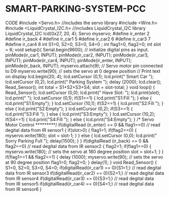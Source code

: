 # SMART-PARKING-SYSTEM-PCC
CODE
#include <Servo.h> //includes the servo library 
#include <Wire.h> 
#include <LiquidCrystal_I2C.h> //includes LiquidCrystal_I2C library 
LiquidCrystal_I2C lcd(0x27, 20, 4); 
Servo myservo; 
#define ir_enter 2 
#define ir_back 4 
#define ir_car1 5 
#define ir_car2 6 
#define ir_car3 7 
#define ir_car4 8 
int S1=0, S2=0, S3=0, S4=0 ; int 
flag1=0, flag2=0; 
int slot = 6; 
void setup(){ 
Serial.begin(9600); 
// initialize digital pins as input. 
pinMode(ir_car1, INPUT); 
pinMode(ir_car2, INPUT); 
pinMode(ir_car3, INPUT); 
pinMode(ir_car4, INPUT); 
pinMode(ir_enter, INPUT); 
pinMode(ir_back, INPUT); 
myservo.attach(9); // Servo motor pin connected to D9 
myservo.write(90); // sets the servo at 0 degree position 
// Print text on display 
lcd.begin(20, 4); 
lcd.setCursor (0,1);
lcd.print(" Smart Car "); 
lcd.setCursor (0,2); 
lcd.print(" Parking System "); 
delay (2000); 
lcd.clear(); 
Read_Sensor(); 
int total = S1+S2+S3+S4; 
slot = slot-total; 
}
void loop() { 
Read_Sensor(); 
lcd.setCursor (0,0); 
lcd.print(" Have Slot: "); 
lcd.print(slot); 
lcd.print(" "); 
lcd.setCursor (0,1); 
if(S1==1) 
{
lcd.print("S1:Fill "); 
} else 
{
lcd.print("S1:Empty"); 
}
lcd.setCursor (10,1); 
if(S2==1) 
{
lcd.print("S2:Fill "); 
} else 
{
lcd.print("S2:Empty"); 
}
lcd.setCursor (0,2); 
if(S3==1) 
{
lcd.print("S3:Fill "); 
} else 
{
lcd.print("S3:Empty");
}
lcd.setCursor (10,2); 
if(S4==1) 
{
lcd.print("S4:Fill "); 
} else 
{
lcd.print("S4:Empty"); 
}
/* Servo Motor Control 
*********/ 
if(digitalRead (ir_enter) == 0 && flag1==0) // read degital data from IR sensor1 
{
if(slot>0) 
{
flag1=1; 
if(flag2==0) 
{
myservo.write(180); 
slot = slot-1; 
}
}
else 
{
lcd.setCursor (0,0); 
lcd.print(" Sorry Parking Full "); 
delay(1500); 
}
}
if(digitalRead (ir_back) == 0 && flag2==0) // read degital data from IR sensor2 
{ flag2=1; 
if(flag1==0) 
{
myservo.write(180); // sets the servo at 180 degree position 
slot = slot+1; 
}
}
if(flag1==1 && flag2==1) 
{ delay 
(1000); 
myservo.write(90); // sets the servo at 90 degree position 
flag1=0, flag2=0; 
}
delay(1);
}
void Read_Sensor() 
{
S1=0, S2=0, S3=0, S4=0; 
if(digitalRead(ir_car1) == 0){S1=1;} // read degital data from IR sensor3 
if(digitalRead(ir_car2) == 0){S2=1;} // read degital data from IR sensor4 
if(digitalRead(ir_car3) == 0){S3=1;} // read degital data from IR sensor5 
if(digitalRead(ir_car4) == 0){S4=1;} // read degital data from IR sensor6 }
